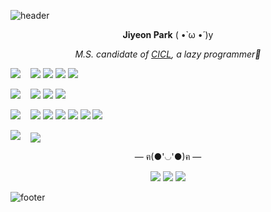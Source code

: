 ![header](https://capsule-render.vercel.app/api?type=wave&color=F7CAC9&height=70&section=header)    

<p align = "center"><b>Jiyeon Park</b> ( •̀ ω •́ )y</p>    

<p align = "center"><i>M.S. candidate of <a href="http://cctl.jnu.ac.kr">CICL</a>, a lazy programmer🐾</i></p>

<p align = "left"> <img src="https://img.shields.io/badge/Research%20Area-F7CAC9?style=for-the-badge&"/> &nbsp;&nbsp; <img src="https://img.shields.io/badge/Channel%20Coding-FF6F61?style=flat-square&"/> <img src="https://img.shields.io/badge/Deep%20Learning-D00000?style=flat-square&"/> <img src="https://img.shields.io/badge/5G%20Communication-4765DC?style=flat-square&"/> <img src="https://img.shields.io/badge/Bioinformatics-28D23C?style=flat-square&"/></p>

<p align = "left"> <img src="https://img.shields.io/badge/Programming%20Language-F7CAC9?style=for-the-badge&"/> &nbsp;&nbsp; <img src="https://img.shields.io/badge/c%20-%2300599C.svg?&style=flat-square&logo=c&logoColor=white"/> <img src="https://img.shields.io/badge/c++%20-%2300599C.svg?&style=flat-square&logo=c%2B%2B&logoColor=white"/> <img src="https://img.shields.io/badge/python%20-%2314354C.svg?&style=flat-square&logo=python&logoColor=white"/> </p>

<p align = "left"> <img src="https://img.shields.io/badge/Interest-F7CAC9?style=for-the-badge&"/> &nbsp;&nbsp; <img src="https://img.shields.io/badge/swift-%23FA7343.svg?&style=flat-square&logo=swift&logoColor=white"/> <img src="https://img.shields.io/badge/r-%23276DC3.svg?&style=flat-square&logo=r&logoColor=white"/> <img src="https://img.shields.io/badge/Linux-15b35b?style=flat-square&logo=Linux&logoColor=white"/> <img src="https://img.shields.io/badge/iOS-000000?style=flat-square&logo=apple&logoColor=white"/> <img src="https://img.shields.io/badge/Big%20Data-E25A1C?style=flat-square&logo=apache&logoColor=white"/> <img src="https://img.shields.io/badge/Embedded-00979D?style=flat-square&logo=arduino&logoColor=white"/> </p>

<p align = "left"> <img src="https://img.shields.io/badge/etc-F7CAC9?style=for-the-badge&"/> &nbsp;&nbsp; <img align="center" src="https://github-readme-stats.vercel.app/api/top-langs/?username=PParkJy&layout=compact&repo=github-readme-stats"/></p>

<p align = "center">— ฅ(●'◡'●)ฅ —</p>

<p align = "center"> <img src="https://img.shields.io/badge/Blog-181717?style=flat-square&logo=Github&logoColor=white&link=https://pparkjy.github.io/"/> <img src="https://img.shields.io/badge/Instagram-E4405F?style=flat-square&logo=Instagram&logoColor=white&link=https://www.instagram.com/_jiyeoninit_/"/> <img src="https://img.shields.io/badge/Gmail-D14836?style=flat-square&logo=Gmail&logoColor=white&link=mailto:wldus8677@gmail.com"/> </p>

![footer](https://capsule-render.vercel.app/api?type=wave&color=92A8D1&height=70&section=footer)  








